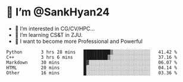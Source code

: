 # 👋 I’m @SankHyan24

- 👀 I’m interested in CG/CV/HPC...
- 🌱 I’m learning CS&T in ZJU.
- 💞️ I want to become more Professional and Powerful


<!---
SankHyan24/SankHyan24 is a ✨ special ✨ repository because its `README.md` (this file) appears on your GitHub profile.
You can click the Preview link to take a look at your changes.
--->
<!--START_SECTION:waka-->

```text
Python       3 hrs 28 mins   ██████████▒░░░░░░░░░░░░░░   41.42 %
C++          3 hrs 6 mins    █████████▒░░░░░░░░░░░░░░░   37.16 %
Markdown     30 mins         █▓░░░░░░░░░░░░░░░░░░░░░░░   06.07 %
HTML         20 mins         █░░░░░░░░░░░░░░░░░░░░░░░░   04.14 %
Other        16 mins         █░░░░░░░░░░░░░░░░░░░░░░░░   03.36 %
```

<!--END_SECTION:waka-->
